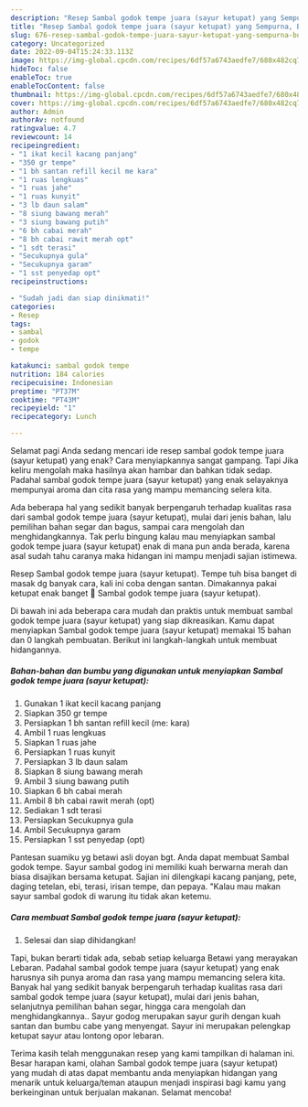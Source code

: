 ```yaml
---
description: "Resep Sambal godok tempe juara (sayur ketupat) yang Sempurna, Buat Buka Puasa}"
title: "Resep Sambal godok tempe juara (sayur ketupat) yang Sempurna, Buat Buka Puasa}"
slug: 676-resep-sambal-godok-tempe-juara-sayur-ketupat-yang-sempurna-buat-buka-puasa
category: Uncategorized
date: 2022-09-04T15:24:33.113Z
image: https://img-global.cpcdn.com/recipes/6df57a6743aedfe7/680x482cq70/sambal-godok-tempe-juara-sayur-ketupat-foto-resep-utama.jpg
hideToc: false
enableToc: true
enableTocContent: false
thumbnail: https://img-global.cpcdn.com/recipes/6df57a6743aedfe7/680x482cq70/sambal-godok-tempe-juara-sayur-ketupat-foto-resep-utama.jpg
cover: https://img-global.cpcdn.com/recipes/6df57a6743aedfe7/680x482cq70/sambal-godok-tempe-juara-sayur-ketupat-foto-resep-utama.jpg
author: Admin
authorAv: notfound
ratingvalue: 4.7
reviewcount: 14
recipeingredient:
- "1 ikat kecil kacang panjang"
- "350 gr tempe"
- "1 bh santan refill kecil me kara"
- "1 ruas lengkuas"
- "1 ruas jahe"
- "1 ruas kunyit"
- "3 lb daun salam"
- "8 siung bawang merah"
- "3 siung bawang putih"
- "6 bh cabai merah"
- "8 bh cabai rawit merah opt"
- "1 sdt terasi"
- "Secukupnya gula"
- "Secukupnya garam"
- "1 sst penyedap opt"
recipeinstructions:

- "Sudah jadi dan siap dinikmati!"
categories:
- Resep
tags:
- sambal
- godok
- tempe

katakunci: sambal godok tempe 
nutrition: 184 calories
recipecuisine: Indonesian
preptime: "PT37M"
cooktime: "PT43M"
recipeyield: "1"
recipecategory: Lunch

---
```



Selamat pagi Anda sedang mencari ide resep sambal godok tempe juara (sayur ketupat) yang enak? Cara menyiapkannya sangat gampang. Tapi Jika keliru mengolah maka hasilnya akan hambar dan bahkan tidak sedap. Padahal sambal godok tempe juara (sayur ketupat) yang enak selayaknya mempunyai aroma dan cita rasa yang mampu memancing selera kita.


Ada beberapa hal yang sedikit banyak berpengaruh terhadap kualitas rasa dari sambal godok tempe juara (sayur ketupat), mulai dari jenis bahan, lalu pemilihan bahan segar dan bagus, sampai cara mengolah dan menghidangkannya. Tak perlu bingung kalau mau menyiapkan sambal godok tempe juara (sayur ketupat) enak di mana pun anda berada, karena asal sudah tahu caranya maka hidangan ini mampu menjadi sajian istimewa.

Resep Sambal godok tempe juara (sayur ketupat). Tempe tuh bisa banget di masak dg banyak cara, kali ini coba dengan santan. Dimakannya pakai ketupat enak banget 🤤 Sambal godok tempe juara (sayur ketupat).


Di bawah ini ada beberapa cara mudah dan praktis untuk membuat sambal godok tempe juara (sayur ketupat) yang siap dikreasikan. Kamu dapat menyiapkan Sambal godok tempe juara (sayur ketupat) memakai 15 bahan dan 0 langkah pembuatan. Berikut ini langkah-langkah untuk membuat hidangannya.

<!--inarticleads1-->

##### Bahan-bahan dan bumbu yang digunakan untuk menyiapkan Sambal godok tempe juara (sayur ketupat):

1. Gunakan 1 ikat kecil kacang panjang
1. Siapkan 350 gr tempe
1. Persiapkan 1 bh santan refill kecil (me: kara)
1. Ambil 1 ruas lengkuas
1. Siapkan 1 ruas jahe
1. Persiapkan 1 ruas kunyit
1. Persiapkan 3 lb daun salam
1. Siapkan 8 siung bawang merah
1. Ambil 3 siung bawang putih
1. Siapkan 6 bh cabai merah
1. Ambil 8 bh cabai rawit merah (opt)
1. Sediakan 1 sdt terasi
1. Persiapkan Secukupnya gula
1. Ambil Secukupnya garam
1. Persiapkan 1 sst penyedap (opt)


Pantesan suamiku yg betawi asli doyan bgt. Anda dapat membuat Sambal godok tempe. Sayur sambal godog ini memiliki kuah berwarna merah dan biasa disajikan bersama ketupat. Sajian ini dilengkapi kacang panjang, pete, daging tetelan, ebi, terasi, irisan tempe, dan pepaya. &#34;Kalau mau makan sayur sambal godok di warung itu tidak akan ketemu. 

<!--inarticleads2-->

##### Cara membuat Sambal godok tempe juara (sayur ketupat):


1. Selesai dan siap dihidangkan!

Tapi, bukan berarti tidak ada, sebab setiap keluarga Betawi yang merayakan Lebaran. Padahal sambal godok tempe juara (sayur ketupat) yang enak harusnya sih punya aroma dan rasa yang mampu memancing selera kita. Banyak hal yang sedikit banyak berpengaruh terhadap kualitas rasa dari sambal godok tempe juara (sayur ketupat), mulai dari jenis bahan, selanjutnya pemilihan bahan segar, hingga cara mengolah dan menghidangkannya.. Sayur godog merupakan sayur gurih dengan kuah santan dan bumbu cabe yang menyengat. Sayur ini merupakan pelengkap ketupat sayur atau lontong opor lebaran. 

Terima kasih telah menggunakan resep yang kami tampilkan di halaman ini. Besar harapan kami, olahan Sambal godok tempe juara (sayur ketupat) yang mudah di atas dapat membantu anda menyiapkan hidangan yang menarik untuk keluarga/teman ataupun menjadi inspirasi bagi kamu yang berkeinginan untuk berjualan makanan. Selamat mencoba!
